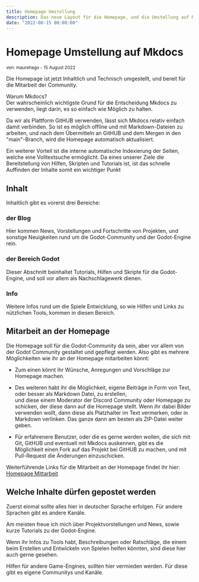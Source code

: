 ```yaml
---
title: Homepage Umstellung
description: Das neue Layout für die Homepage, und die Umstellung auf Mkdocs ist erfolgt.
date: "2022-08-15 00:00:00"
---
```


# Homepage Umstellung auf Mkdocs
<sup>von: maurehago - 15 August 2022</sup>

Die Homepage ist jetzt Inhaltlich und Technisch umgestellt, und bereit für die Mitarbeit der Community.

Warum Mkdocs?  
Der wahrscheinlich wichtigste Grund für die Entscheidung Mkdocs zu verwenden, liegt darin, 
es so einfach wie Möglich zu halten.

Da wir als Plattform GitHUB verwenden, lässt sich Mkdocs relativ einfach damit verbinden.
So ist es möglich offline und mit Markdown-Dateien zu arbeiten, 
und nach dem Übermitteln an GitHUB und dem Mergen in den "main"-Branch, wird die Homepage automatisch aktualisiert.

Ein weiterer Vorteil ist die interne automatische Indexierung der Seiten, welche eine Volltextsuche ermöglicht.
Da eines unserer Ziele die Bereitstellung von Hilfen, Skripten und Tutorials ist, ist das schnelle Auffinden der Inhalte somit ein wichtiger Punkt

## Inhalt
Inhaltlich gibt es vorerst drei Bereiche:

### der Blog
Hier kommen News, Vorstellungen und Fortschritte von Projekten, und sonstige Neuigkeiten rund um die Godot-Community und der Godot-Engine rein.

### der Bereich Godot
Dieser Abschnitt beinhaltet Tutorials, Hilfen und Skripte für die Godot-Engine, und soll vor allem als Nachschlagewerk dienen.

### Info
Weitere Infos rund um die Spiele Entwicklung, so wie Hilfen und Links zu nützlichen Tools, kommen in diesen Bereich.



## Mitarbeit an der Homepage
Die Homepage soll für die Godot-Community da sein, aber vor allem von der Godot Community gestaltet und gepflegt werden.
Also gibt es mehrere Möglichkeiten wie ihr an der Homepage mitarbeiten könnt:

* Zum einen könnt ihr Wünsche, Anregungen und Vorschläge zur Homepage machen.

* Des weiteren habt ihr die Möglichkeit, eigene Beiträge in Form von Text, oder besser als Markdown Datei, zu erstellen,  
und diese einem Moderator der Discord Community oder Homepage zu schicken, der diese dann auf die Homepage stellt.
Wenn ihr dabei Bilder verwenden wollt, dann diese als Platzhalter im Text vermerken, oder in Markdown verlinken.
Das ganze dann am besten als ZIP-Datei weiter geben.

* Für erfahrenere Benutzer, oder die es gerne werden wollen, die sich mit Git, GitHUB und eventuell mit Mkdocs auskennen,
gibt es die Möglichkeit einen Fork auf das Projekt bei GitHUB zu machen, und mit Pull-Request die Änderungen einzuschicken.

Weiterführende Links für die Mitarbeit an der Homepage findet ihr hier:  
[Homepage Mittarbeit](/homepage/über/homepage.html)


## Welche Inhalte dürfen gepostet werden
Zuerst einmal sollte alles hier in deutscher Sprache erfolgen.
Für andere Sprachen gibt es andere Kanäle.

Am meisten freue ich mich über Projektvorstellungen und News, sowie kurze Tutorials zu der Godot-Engine.

Wenn ihr Infos zu Tools habt, Beschreibungen oder Ratschläge, die einem beim Erstellen und Entwickeln von Spielen helfen könnten, sind diese hier auch gerne gesehen.

Hilfen für andere Game-Engines, sollten hier vermieden werden. Für diese gibt es eigene Communitys und Kanäle.

